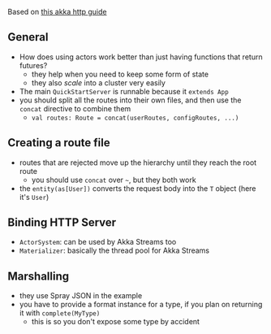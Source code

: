 Based on [this akka http
guide](https://developer.lightbend.com/guides/akka-http-quickstart-scala/index.html)

General
--------------
* How does using actors work better than just having functions that return
futures?
  - they help when you need to keep some form of state
  - they also *scale* into a cluster very easily
* The main `QuickStartServer` is runnable because it `extends App`
* you should split all the routes into their own files, and then use the
  `concat` directive to combine them
  - `val routes: Route = concat(userRoutes, configRoutes, ...)`

Creating a route file
------------------------
* routes that are rejected move up the hierarchy until they reach the root route
  - you should use `concat` over `~`, but they both work
* the `entity(as[User])` converts the request body into the `T` object (here
  it's `User`)

Binding HTTP Server
--------------------
* `ActorSystem`: can be used by Akka Streams too
* `Materializer`: basically the thread pool for Akka Streams

Marshalling
------------------
* they use Spray JSON in the example
* you have to provide a format instance for a type, if you plan on returning it
  with `complete(MyType)`
  - this is so you don't expose some type by accident
